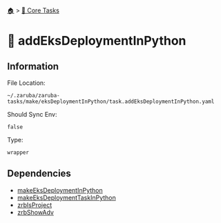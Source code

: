 <!--startTocHeader-->
[🏠](../README.md) > [🥝 Core Tasks](README.md)
# 📙 addEksDeploymentInPython
<!--endTocHeader-->

## Information

File Location:

    ~/.zaruba/zaruba-tasks/make/eksDeploymentInPython/task.addEksDeploymentInPython.yaml

Should Sync Env:

    false

Type:

    wrapper


## Dependencies

* [makeEksDeploymentInPython](make-eks-deployment-in-python.md)
* [makeEksDeploymentTaskInPython](make-eks-deployment-task-in-python.md)
* [zrbIsProject](zrb-is-project.md)
* [zrbShowAdv](zrb-show-adv.md)